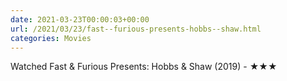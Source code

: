 ```yaml
---
date: 2021-03-23T00:00:03+00:00
url: /2021/03/23/fast--furious-presents-hobbs--shaw.html
categories: Movies
---
```

Watched Fast & Furious Presents: Hobbs & Shaw (2019) - ★★★




